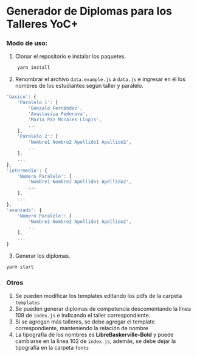 # Generador de Diplomas para los Talleres YoC+

### Modo de uso:

1. Clonar el repositorio e instalar los paquetes.

```bash
	yarn install
```

2. Renombrar el archivo ```data.example.js``` a ```data.js``` e ingresar en él los nombres de los estudiantes según taller y paralelo.

```Javascript
'basico': {
	'Paralelo 1': [
		'Gonzalo Fernández',
		'Anastasiia Fedorova',
		'María Paz Morales Llopis',
		...
	], 
	'Paralelo 2': [
		'Nombre1 Nombre2 Apellido1 Apellido2',
		...
	],
	...
},
'intermedio': {
	'Numero Paralelo': [
		'Nombre1 Nombre2 Apellido1 Apellido2',
		...
	],
	...
},
'avanzado': {
	'Numero Paralelo': [
		'Nombre1 Nombre2 Apellido1 Apellido2',
		...
	],
	...
}
```
3. Generar los diplomas.

```bash
yarn start
```

### Otros

1. Se pueden modificar los templates editando los pdfs de la carpeta ```templates```
2. Se pueden generar diplomas de competencia descomentando la línea 109 de ```index.js``` e indicando el taller correspondiente.
3. Si se agregan más talleres, se debe agregar el template correspondiente, manteniendo la relación de nombre
4. La tipografía de los nombres es **LibreBaskerville-Bold** y puede cambiarse en la línea 102 de ```index.js```, además, se debe dejar la tipografía en la carpeta ```fonts```
